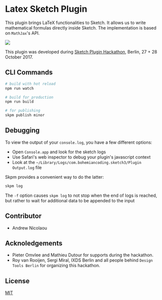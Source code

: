 # Latex Sketch Plugin

This plugin brings LaTeX functionalities to Sketch. It allows us to write mathematical formulas directly inside Sketch.
The implementation is based on `MathJax`'s API.

![](https://i.imgur.com/yPD2n7m.gif)

This plugin was developed  during [Sketch Plugin Hackathon](https://designtoolsberlin.com/), Berlin, 27 + 28 October 2017.

## CLI Commands

``` bash
# build with hot reload
npm run watch

# build for production
npm run build

# for publishing
skpm publish minor
```


## Debugging

To view the output of your `console.log`, you have a few different options:
* Open `Console.app` and look for the sketch logs
* Use Safari's web inspector to debug your plugin's javascript context
* Look at the `~/Library/Logs/com.bohemiancoding.sketch3/Plugin Output.log` file

Skpm provides a convenient way to do the latter:

```bash
skpm log
```

The `-f` option causes `skpm log` to not stop when the end of logs is reached, but rather to wait for additional data to be appended to the input


## Contributor
- Andrew Nicolaou


## Acknoledgements
- Pieter Omvlee and Mathieu Dutour for supports during the hackathon.
- Roy van Rooijen, Sergi Miral, IXDS Berlin and all people behind `Design Tools Berlin` for organizing this hackathon.

## License

[MIT](https://tldrlegal.com/license/mit-license)
